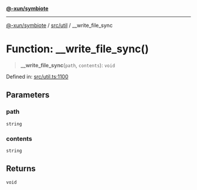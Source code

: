 [**@-xun/symbiote**](../../../README.md)

***

[@-xun/symbiote](../../../README.md) / [src/util](../README.md) / \_\_write\_file\_sync

# Function: \_\_write\_file\_sync()

> **\_\_write\_file\_sync**(`path`, `contents`): `void`

Defined in: [src/util.ts:1100](https://github.com/Xunnamius/symbiote/blob/b809268e30856c31f49ff4f21b64fdeab8d49e28/src/util.ts#L1100)

## Parameters

### path

`string`

### contents

`string`

## Returns

`void`
